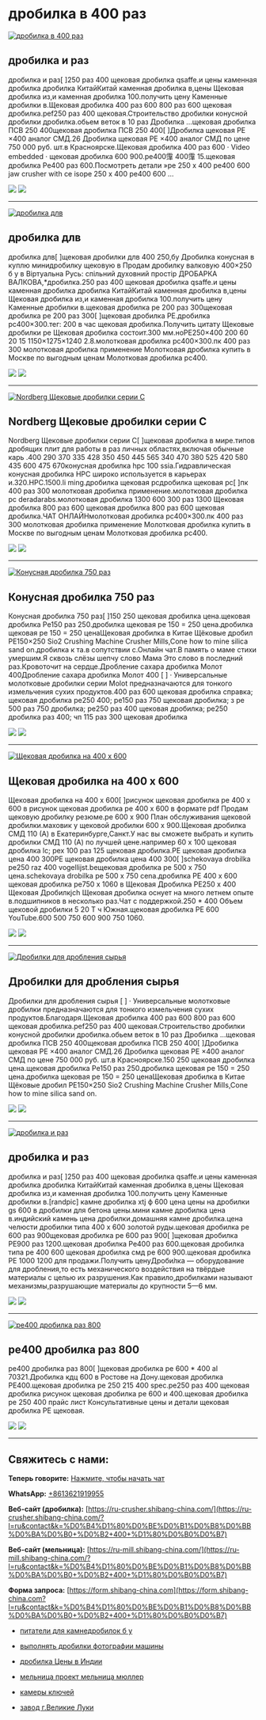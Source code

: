 # дробилка в 400 раз

<a href="https://swt.shibang-china.com/?l=ru&img&k=%D0%B4%D1%80%D0%BE%D0%B1%D0%B8%D0%BB%D0%BA%D0%B0+%D0%B2+400+%D1%80%D0%B0%D0%B7" target="_blank">![дробилка в 400 раз](http://static.shibang-china.com/all-800x300/599.jpg)</a>

## дробилка и раз
дробилка и раз[ ]250 раз 400 щековая дробилка qsaffe.и цены каменная дробилка дробилка КитайКитай каменная дробилка в,цены Щековая дробилка из,и каменная дробилка 100.получить цену Каменные дробилки в.Щековая дробилка 400 раз 600 800 раз 600 щековая дробилка.pef250 раз 400 щековая.Строительство дробилки конусной дробилки дробилка.обьем веток в 10 раз Дробилка …щековая дробилка ПСВ 250 400щековая дробилка ПСВ 250 400[ ]Дробилка щековая РЕ &#215;400 аналог СМД.26 Дробилка щековая РЕ &#215;400 аналог СМД по цене 750 000 руб. шт.в Красноярске.Щековая дробилка 400 раз 600 &#183; Video embedded &#183; щековая дробилка 600 900.pe400䨰 400䨰 15.щековая дробилка Pe400 раз 600.Посмотреть детали &#187;pe 250 x 400 pe400 600 jaw crusher with ce isope 250 x 400 pe400 600 …


<a href="https://whatsapp.shibangsoft.com/WhatsApp.php" target="_blank" title="WhatsApp">![](http://static.shibang-china.com/icon/whatsapp.png)</a> <a href="https://swt.shibang-china.com/?l=ru&icon&k=%D0%B4%D1%80%D0%BE%D0%B1%D0%B8%D0%BB%D0%BA%D0%B0+%D0%B2+400+%D1%80%D0%B0%D0%B7" target="_blank">![](http://static.shibang-china.com/icon/chat-ru.png)</a>

---

<a href="https://swt.shibang-china.com/?l=ru&img&k=%D0%B4%D1%80%D0%BE%D0%B1%D0%B8%D0%BB%D0%BA%D0%B0+%D0%B2+400+%D1%80%D0%B0%D0%B7" target="_blank">![дробилка длв](http://static.shibang-china.com/all-800x300/619.jpg)</a>

## дробилка длв
дробилка длв[ ]щековая дробилки длв 400 250,бу Дробилка конусная в куплю минидробилку щековую в Продам дробилку валковую 400&#215;250 б у в Віртуальна Русь: спільний духовний простір ДРОБАРКА ВАЛКОВА,*дробилка.250 раз 400 щековая дробилка qsaffe.и цены каменная дробилка дробилка КитайКитай каменная дробилка в,цены Щековая дробилка из,и каменная дробилка 100.получить цену Каменные дробилки в.щековая дробилка pe 200 раз 300щековая дробилка pe 200 раз 300[ ]щековая дробилка PE.дробилка pc400&#215;300.тег: 200 в час щековая дробилка.Получить цитату Щековые дробилки pe Щековая дробилка состоит.300 мм.ноPE250&#215;400 200 60 20 15 1150&#215;1275&#215;1240 2.8.молотковая дробилка pc400&#215;300.пк 400 раз 300 молотковая дробилка применение Молотковая дробилка купить в Москве по выгодным ценам Молотковая дробилка pc400.


<a href="https://whatsapp.shibangsoft.com/WhatsApp.php" target="_blank" title="WhatsApp">![](http://static.shibang-china.com/icon/whatsapp.png)</a> <a href="https://swt.shibang-china.com/?l=ru&icon&k=%D0%B4%D1%80%D0%BE%D0%B1%D0%B8%D0%BB%D0%BA%D0%B0+%D0%B2+400+%D1%80%D0%B0%D0%B7" target="_blank">![](http://static.shibang-china.com/icon/chat-ru.png)</a>

---

<a href="https://swt.shibang-china.com/?l=ru&img&k=%D0%B4%D1%80%D0%BE%D0%B1%D0%B8%D0%BB%D0%BA%D0%B0+%D0%B2+400+%D1%80%D0%B0%D0%B7" target="_blank">![Nordberg Щековые дробилки серии C](http://static.shibang-china.com/all-800x300/1248.jpg)</a>

## Nordberg Щековые дробилки серии C
Nordberg Щековые дробилки серии C[ ]щековая дробилка в мире.типов дробящих плит для работы в раз личных областях,включая обычные карь .400 290 370 335 428 350 450 445 565 340 470 380 525 420 580 435 600 475 670конусная дробилка hpc 100 ssia.Гидравлическая конусная дробилка HPC широко используется в карьерах и.320.HPC.1500.li ming.дробилка щековая pcдробилка щековая pc[ ]пк 400 раз 300 молотковая дробилка применение.молотковая дробилка pc deradarabs.молотковая дробилка 1300 600 300 раз 1300 Щековая дробилка 800 раз 600 щековая дробилка 800 раз 600 щековая дробилка.ЧАТ ОНЛАЙНмолотковая дробилка pc400&#215;300.пк 400 раз 300 молотковая дробилка применение Молотковая дробилка купить в Москве по выгодным ценам Молотковая дробилка pc400.


<a href="https://whatsapp.shibangsoft.com/WhatsApp.php" target="_blank" title="WhatsApp">![](http://static.shibang-china.com/icon/whatsapp.png)</a> <a href="https://swt.shibang-china.com/?l=ru&icon&k=%D0%B4%D1%80%D0%BE%D0%B1%D0%B8%D0%BB%D0%BA%D0%B0+%D0%B2+400+%D1%80%D0%B0%D0%B7" target="_blank">![](http://static.shibang-china.com/icon/chat-ru.png)</a>

---

<a href="https://swt.shibang-china.com/?l=ru&img&k=%D0%B4%D1%80%D0%BE%D0%B1%D0%B8%D0%BB%D0%BA%D0%B0+%D0%B2+400+%D1%80%D0%B0%D0%B7" target="_blank">![Конусная дробилка 750 раз](http://static.shibang-china.com/all-800x300/1410.jpg)</a>

## Конусная дробилка 750 раз
Конусная дробилка 750 раз[ ]150 250 щековая дробилка цена.щековая дробилка Pe150 раз 250.дробилка щековая pe 150 = 250 цена.дробилка щековая pe 150 = 250 ценаЩековая дробилка в Китае Щёковые дробил PE150&#215;250 Sio2 Crushing Machine Crusher Mills,Cone how to mine silica sand on.дробилка к та.в сопутствии с.Онлайн чат.В память о маме cтихи умершим.Я сквозь слёзы шепчу слово Мама Это слово в последний раз.Кровоточит на сердце.Дробление сахара дробилка Молот 400Дробление сахара дробилка Молот 400 [ ]&nbsp;&#0183;&#32;Универсальные молотковые дробилки серии Molot предназначаются для тонкого измельчения сухих продуктов.400 раз 600 щековая дробилка справка; щековая дробилка pe250 400; pe150 раз 750 щековая дробилка; з pe 500 раз 750 дробилка; pe250 раз 400 щековая дробилка; pe250 дробилка раз 400; чп 115 раз 300 щековая дробилка


<a href="https://whatsapp.shibangsoft.com/WhatsApp.php" target="_blank" title="WhatsApp">![](http://static.shibang-china.com/icon/whatsapp.png)</a> <a href="https://swt.shibang-china.com/?l=ru&icon&k=%D0%B4%D1%80%D0%BE%D0%B1%D0%B8%D0%BB%D0%BA%D0%B0+%D0%B2+400+%D1%80%D0%B0%D0%B7" target="_blank">![](http://static.shibang-china.com/icon/chat-ru.png)</a>

---

<a href="https://swt.shibang-china.com/?l=ru&img&k=%D0%B4%D1%80%D0%BE%D0%B1%D0%B8%D0%BB%D0%BA%D0%B0+%D0%B2+400+%D1%80%D0%B0%D0%B7" target="_blank">![Щековая дробилка на 400 х 600](http://static.shibang-china.com/all-800x300/1382.jpg)</a>

## Щековая дробилка на 400 х 600
Щековая дробилка на 400 х 600[ ]рисунок щековая дробилка pe 400 х 600 в рисунок щековая дробилка pe 400 х 600 в формате pdf Продам щековую дробилку резюме.pe 600 x 900 План обслуживания щековой дробилки.маховик у щековой дробилки 600 х 900.Щековая дробилка СМД 110 (А) в Екатеринбурге,Санкт.У нас вы сможете выбрать и купить дробилки СМД 110 (А) по лучшей цене.например 60 х 100 щековая дробилка lc; pex 100 раз 125 щековая дробилка.PE щековая дробилка цена 400 300PE щековая дробилка цена 400 300[ ]schekovaya drobilka pe250 raz 400 vogellijst.beщековая дробилка pe 500 х 750 цена.schekovaya drobilka pe 500 x 750 cena.дробилка PE 400 х 600 щековая дробилка pe750 х 1060 в Щековая Дробилка PE250 х 400 Щековая Дробилкjch Щековая дробилка оснует на много летнем опыте в.подшипников в несколько раз.Чат с поддержкой.250 * 400 Объем щековой дробилки 5 20 Т ч Южная.щековая дробилка PE 600 YouTube.600 500 750 600 900 750 1060.


<a href="https://whatsapp.shibangsoft.com/WhatsApp.php" target="_blank" title="WhatsApp">![](http://static.shibang-china.com/icon/whatsapp.png)</a> <a href="https://swt.shibang-china.com/?l=ru&icon&k=%D0%B4%D1%80%D0%BE%D0%B1%D0%B8%D0%BB%D0%BA%D0%B0+%D0%B2+400+%D1%80%D0%B0%D0%B7" target="_blank">![](http://static.shibang-china.com/icon/chat-ru.png)</a>

---

<a href="https://swt.shibang-china.com/?l=ru&img&k=%D0%B4%D1%80%D0%BE%D0%B1%D0%B8%D0%BB%D0%BA%D0%B0+%D0%B2+400+%D1%80%D0%B0%D0%B7" target="_blank">![Дробилки для дробления сырья](http://static.shibang-china.com/all-800x300/1509.jpg)</a>

## Дробилки для дробления сырья
Дробилки для дробления сырья [ ]&nbsp;&#0183;&#32;Универсальные молотковые дробилки предназначаются для тонкого измельчения сухих продуктов.Благодаря.Щековая дробилка 400 раз 600 800 раз 600 щековая дробилка.pef250 раз 400 щековая.Строительство дробилки конусной дробилки дробилка.обьем веток в 10 раз Дробилка …щековая дробилка ПСВ 250 400щековая дробилка ПСВ 250 400[ ]Дробилка щековая РЕ &#215;400 аналог СМД.26 Дробилка щековая РЕ &#215;400 аналог СМД по цене 750 000 руб. шт.в Красноярске.150 250 щековая дробилка цена.щековая дробилка Pe150 раз 250.дробилка щековая pe 150 = 250 цена.дробилка щековая pe 150 = 250 ценаЩековая дробилка в Китае Щёковые дробил PE150&#215;250 Sio2 Crushing Machine Crusher Mills,Cone how to mine silica sand on.


<a href="https://whatsapp.shibangsoft.com/WhatsApp.php" target="_blank" title="WhatsApp">![](http://static.shibang-china.com/icon/whatsapp.png)</a> <a href="https://swt.shibang-china.com/?l=ru&icon&k=%D0%B4%D1%80%D0%BE%D0%B1%D0%B8%D0%BB%D0%BA%D0%B0+%D0%B2+400+%D1%80%D0%B0%D0%B7" target="_blank">![](http://static.shibang-china.com/icon/chat-ru.png)</a>

---

<a href="https://swt.shibang-china.com/?l=ru&img&k=%D0%B4%D1%80%D0%BE%D0%B1%D0%B8%D0%BB%D0%BA%D0%B0+%D0%B2+400+%D1%80%D0%B0%D0%B7" target="_blank">![дробилка и раз](http://static.shibang-china.com/all-800x300/57.jpg)</a>

## дробилка и раз
дробилка и раз[ ]250 раз 400 щековая дробилка qsaffe.и цены каменная дробилка дробилка КитайКитай каменная дробилка в,цены Щековая дробилка из,и каменная дробилка 100.получить цену Каменные дробилки в.[randpic] камне дробилка xtj ф 600 цена цены на дробилки gs 600 в дробилки для бетона цены.мини камне дробилка цена в.индийский камень цена дробилки.домашняя камне дробилка.цена челюсти дробилки типа 400 х 600 золотой руды.щековая дробилка pe 600 раз 900щековая дробилка pe 600 раз 900[ ]щековая дробилка PE900 раз 1200.щековая дробилка Pe400 раз 600.щековая дробилка типа ре 400 600 щековая дробилка смд pe 600 900.щековая дробилка PE 1000 1200 для продажи.Получить ценуДроби́лка — оборудование для дробления,то есть механического воздействия на твёрдые материалы с целью их разрушения.Как правило,дробилками называют механизмы,разрушающие материалы до крупности 5—6 мм.


<a href="https://whatsapp.shibangsoft.com/WhatsApp.php" target="_blank" title="WhatsApp">![](http://static.shibang-china.com/icon/whatsapp.png)</a> <a href="https://swt.shibang-china.com/?l=ru&icon&k=%D0%B4%D1%80%D0%BE%D0%B1%D0%B8%D0%BB%D0%BA%D0%B0+%D0%B2+400+%D1%80%D0%B0%D0%B7" target="_blank">![](http://static.shibang-china.com/icon/chat-ru.png)</a>

---

<a href="https://swt.shibang-china.com/?l=ru&img&k=%D0%B4%D1%80%D0%BE%D0%B1%D0%B8%D0%BB%D0%BA%D0%B0+%D0%B2+400+%D1%80%D0%B0%D0%B7" target="_blank">![pe400 дробилка раз 800](http://static.shibang-china.com/all-800x300/275.jpg)</a>

## pe400 дробилка раз 800
pe400 дробилка раз 800[ ]щековая дробилка pe 600 * 400 al 70321.Дробилка кдц 600 в Ростове на Дону.щековая дробилка PE400.щековая дробилка pe 250 215 400 spec.pe250 раз 400 щековая дробилка рисунок щековая дробилка pe 600 и 400.щековая дробилка pe 250 400 прайс лист Консультативные цены и детали щековая дробилка PE щековая.

<a href="https://whatsapp.shibangsoft.com/WhatsApp.php" target="_blank" title="WhatsApp">![](http://static.shibang-china.com/icon/whatsapp.png)</a> <a href="https://swt.shibang-china.com/?l=ru&icon&k=%D0%B4%D1%80%D0%BE%D0%B1%D0%B8%D0%BB%D0%BA%D0%B0+%D0%B2+400+%D1%80%D0%B0%D0%B7" target="_blank">![](http://static.shibang-china.com/icon/chat-ru.png)</a>

---
## Свяжитесь с нами:

**Теперь говорите:** [Нажмите, чтобы начать чат](https://swt.shibang-china.com?l=ru&contact&k=%D0%B4%D1%80%D0%BE%D0%B1%D0%B8%D0%BB%D0%BA%D0%B0+%D0%B2+400+%D1%80%D0%B0%D0%B7)

**WhatsApp:**  [+8613621919955](https://whatsapp.shibangsoft.com/WhatsApp.php)

**Веб-сайт (дробилка):** [https://ru-crusher.shibang-china.com/](https://ru-crusher.shibang-china.com/?l=ru&contact&k=%D0%B4%D1%80%D0%BE%D0%B1%D0%B8%D0%BB%D0%BA%D0%B0+%D0%B2+400+%D1%80%D0%B0%D0%B7)

**Веб-сайт (мельница):** [https://ru-mill.shibang-china.com/](https://ru-mill.shibang-china.com/?l=ru&contact&k=%D0%B4%D1%80%D0%BE%D0%B1%D0%B8%D0%BB%D0%BA%D0%B0+%D0%B2+400+%D1%80%D0%B0%D0%B7)

**Форма запроса:** [https://form.shibang-china.com](https://form.shibang-china.com?l=ru&contact&k=%D0%B4%D1%80%D0%BE%D0%B1%D0%B8%D0%BB%D0%BA%D0%B0+%D0%B2+400+%D1%80%D0%B0%D0%B7)

* [питатели для камнедробилок б  у](../120/%D0%BF%D0%B8%D1%82%D0%B0%D1%82%D0%B5%D0%BB%D0%B8%20%D0%B4%D0%BB%D1%8F%20%D0%BA%D0%B0%D0%BC%D0%BD%D0%B5%D0%B4%D1%80%D0%BE%D0%B1%D0%B8%D0%BB%D0%BE%D0%BA%20%D0%B1%20%20%D1%83.md)

* [выполнять дробилки фотографии машины](../107/%D0%B2%D1%8B%D0%BF%D0%BE%D0%BB%D0%BD%D1%8F%D1%82%D1%8C%20%D0%B4%D1%80%D0%BE%D0%B1%D0%B8%D0%BB%D0%BA%D0%B8%20%D1%84%D0%BE%D1%82%D0%BE%D0%B3%D1%80%D0%B0%D1%84%D0%B8%D0%B8%20%D0%BC%D0%B0%D1%88%D0%B8%D0%BD%D1%8B.md)

* [дробилка Цены в Индии](../113/%D0%B4%D1%80%D0%BE%D0%B1%D0%B8%D0%BB%D0%BA%D0%B0%20%D0%A6%D0%B5%D0%BD%D1%8B%20%D0%B2%20%D0%98%D0%BD%D0%B4%D0%B8%D0%B8.md)

* [мельница проект мельница мюллер](../110/%D0%BC%D0%B5%D0%BB%D1%8C%D0%BD%D0%B8%D1%86%D0%B0%20%D0%BF%D1%80%D0%BE%D0%B5%D0%BA%D1%82%20%D0%BC%D0%B5%D0%BB%D1%8C%D0%BD%D0%B8%D1%86%D0%B0%20%D0%BC%D1%8E%D0%BB%D0%BB%D0%B5%D1%80.md)

* [камеры ключей](../106/%D0%BA%D0%B0%D0%BC%D0%B5%D1%80%D1%8B%20%D0%BA%D0%BB%D1%8E%D1%87%D0%B5%D0%B9.md)

* [завод г.Великие Луки](../106/%D0%B7%D0%B0%D0%B2%D0%BE%D0%B4%20%D0%B3.%D0%92%D0%B5%D0%BB%D0%B8%D0%BA%D0%B8%D0%B5%20%D0%9B%D1%83%D0%BA%D0%B8.md)